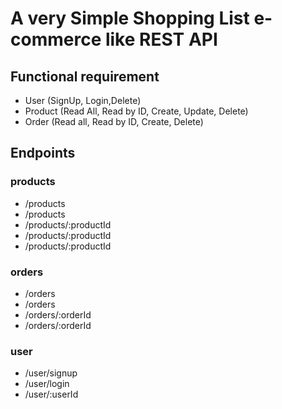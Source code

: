 # A very Simple Shopping List e-commerce like REST API

## Functional requirement

- User (SignUp, Login,Delete)
- Product (Read All, Read by ID, Create, Update, Delete)
- Order (Read all, Read by ID, Create, Delete)

## Endpoints

### products

- /products
- /products
- /products/:productId
- /products/:productId
- /products/:productId

### orders

- /orders
- /orders
- /orders/:orderId
- /orders/:orderId

### user

- /user/signup
- /user/login
- /user/:userId
